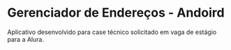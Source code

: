 # Gerenciador de Endereços - Andoird

Aplicativo desenvolvido para case técnico solicitado em vaga de estágio para a Alura.
 
